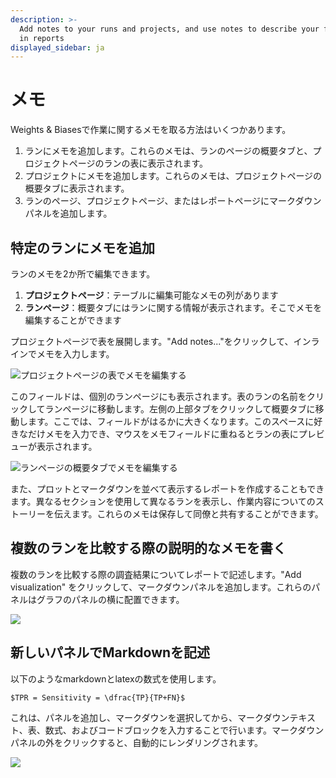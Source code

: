 ```yaml
---
description: >-
  Add notes to your runs and projects, and use notes to describe your findings
  in reports
displayed_sidebar: ja
---
```


# メモ

Weights & Biasesで作業に関するメモを取る方法はいくつかあります。

1. ランにメモを追加します。これらのメモは、ランのページの概要タブと、プロジェクトページのランの表に表示されます。
2. プロジェクトにメモを追加します。これらのメモは、プロジェクトページの概要タブに表示されます。
3. ランのページ、プロジェクトページ、またはレポートページにマークダウンパネルを追加します。

## 特定のランにメモを追加

ランのメモを2か所で編集できます。

1. **プロジェクトページ**：テーブルに編集可能なメモの列があります
2. **ランページ**：概要タブにはランに関する情報が表示されます。そこでメモを編集することができます

プロジェクトページで表を展開します。"Add notes..."をクリックして、インラインでメモを入力します。

![プロジェクトページの表でメモを編集する](https://downloads.intercomcdn.com/i/o/148296355/34114b47362b0378e233a440/2019-09-13+08.05.17.gif)

このフィールドは、個別のランページにも表示されます。表のランの名前をクリックしてランページに移動します。左側の上部タブをクリックして概要タブに移動します。ここでは、フィールドがはるかに大きくなります。このスペースに好きなだけメモを入力でき、マウスをメモフィールドに重ねるとランの表にプレビューが表示されます。

![ランページの概要タブでメモを編集する](https://downloads.intercomcdn.com/i/o/148297196/afdb48d2fb59aaa0c90c3aed/2019-09-13+08.06.45.gif)

また、プロットとマークダウンを並べて表示するレポートを作成することもできます。異なるセクションを使用して異なるランを表示し、作業内容についてのストーリーを伝えます。これらのメモは保存して同僚と共有することができます。
## 複数のランを比較する際の説明的なメモを書く

複数のランを比較する際の調査結果についてレポートで記述します。"Add visualization" をクリックして、マークダウンパネルを追加します。これらのパネルはグラフのパネルの横に配置できます。

![](https://downloads.intercomcdn.com/i/o/148297552/64e5baa86a48927158d17456/2019-09-13+08.08.31.gif)

## 新しいパネルでMarkdownを記述

以下のようなmarkdownとlatexの数式を使用します。

```
$TPR = Sensitivity = \dfrac{TP}{TP+FN}$
```

これは、パネルを追加し、マークダウンを選択してから、マークダウンテキスト、表、数式、およびコードブロックを入力することで行います。マークダウンパネルの外をクリックすると、自動的にレンダリングされます。

![](@site/static/images/app_ui/tables_panel.gif)